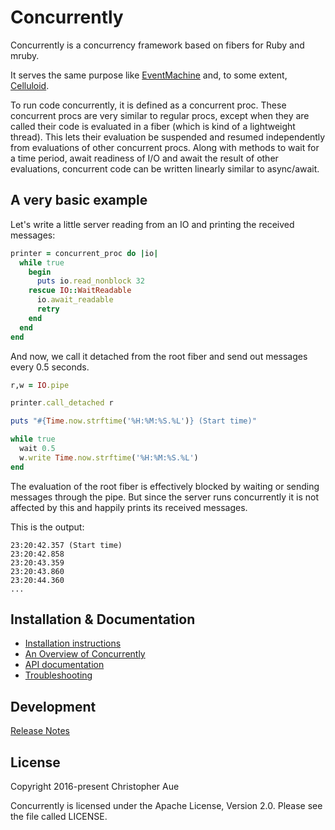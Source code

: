 # Concurrently

Concurrently is a concurrency framework based on fibers for Ruby and mruby.

It serves the same purpose like [EventMachine](https://github.com/eventmachine/eventmachine)
and, to some extent, [Celluloid](https://github.com/celluloid/celluloid).

To run code concurrently, it is defined as a concurrent proc. These concurrent
procs are very similar to regular procs, except when they are called their code
is evaluated in a fiber (which is kind of a lightweight thread). This lets their
evaluation be suspended and resumed independently from evaluations of other
concurrent procs. Along with methods to wait for a time period, await readiness
of I/O and await the result of other evaluations, concurrent code can be
written linearly similar to async/await.

## A very basic example

Let's write a little server reading from an IO and printing the received
messages:

```ruby
printer = concurrent_proc do |io|
  while true
    begin
      puts io.read_nonblock 32
    rescue IO::WaitReadable
      io.await_readable
      retry
    end
  end
end
```

And now, we call it detached from the root fiber and send out messages every
0.5 seconds.

```ruby
r,w = IO.pipe

printer.call_detached r

puts "#{Time.now.strftime('%H:%M:%S.%L')} (Start time)"

while true
  wait 0.5
  w.write Time.now.strftime('%H:%M:%S.%L')
end
```

The evaluation of the root fiber is effectively blocked by waiting or sending
messages through the pipe. But since the server runs concurrently it is not
affected by this and happily prints its received messages.

This is the output:

```
23:20:42.357 (Start time)
23:20:42.858
23:20:43.359
23:20:43.860
23:20:44.360
...
```


## Installation & Documentation

* [Installation instructions][installation]
* [An Overview of Concurrently][overview]
* [API documentation][documentation]
* [Troubleshooting][troubleshooting]


## Development

[Release Notes][release_notes]


## License

Copyright 2016-present Christopher Aue

Concurrently is licensed under the Apache License, Version 2.0. Please see the
file called LICENSE.


[installation]: http://www.rubydoc.info/github/christopheraue/m-ruby-concurrently/file/guides/Installation.md
[overview]: http://www.rubydoc.info/github/christopheraue/m-ruby-concurrently/file/guides/Overview.md
[documentation]: http://www.rubydoc.info/github/christopheraue/m-ruby-concurrently/index
[troubleshooting]: http://www.rubydoc.info/github/christopheraue/m-ruby-concurrently/file/guides/Troubleshooting.md
[release_notes]: http://www.rubydoc.info/github/christopheraue/m-ruby-concurrently/file/RELEASE_NOTES.md